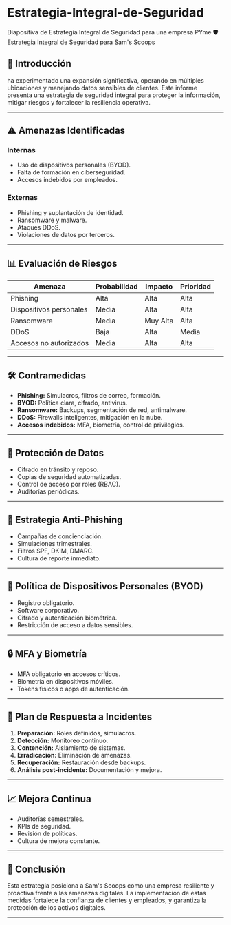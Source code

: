 # Estrategia-Integral-de-Seguridad
Diapositiva  de Estrategia Integral de Seguridad para una empresa PYme
🛡️ Estrategia Integral de Seguridad para Sam's Scoops

## 📍 Introducción
   ha experimentado una expansión significativa, operando en múltiples ubicaciones y manejando datos sensibles de clientes. Este informe presenta una estrategia de seguridad integral para proteger la información, mitigar riesgos y fortalecer la resiliencia operativa.

---

## ⚠️ Amenazas Identificadas

### Internas
- Uso de dispositivos personales (BYOD).
- Falta de formación en ciberseguridad.
- Accesos indebidos por empleados.

### Externas
- Phishing y suplantación de identidad.
- Ransomware y malware.
- Ataques DDoS.
- Violaciones de datos por terceros.

---

## 📊 Evaluación de Riesgos

| Amenaza                     | Probabilidad | Impacto    | Prioridad |
|----------------------------|--------------|------------|-----------|
| Phishing                   | Alta         | Alta       | Alta      |
| Dispositivos personales    | Media        | Alta       | Alta      |
| Ransomware                 | Media        | Muy Alta   | Alta      |
| DDoS                       | Baja         | Alta       | Media     |
| Accesos no autorizados     | Media        | Alta       | Alta      |

---

## 🛠️ Contramedidas

- **Phishing:** Simulacros, filtros de correo, formación.
- **BYOD:** Política clara, cifrado, antivirus.
- **Ransomware:** Backups, segmentación de red, antimalware.
- **DDoS:** Firewalls inteligentes, mitigación en la nube.
- **Accesos indebidos:** MFA, biometría, control de privilegios.

---

## 🔐 Protección de Datos

- Cifrado en tránsito y reposo.
- Copias de seguridad automatizadas.
- Control de acceso por roles (RBAC).
- Auditorías periódicas.

---

## 📧 Estrategia Anti-Phishing

- Campañas de concienciación.
- Simulaciones trimestrales.
- Filtros SPF, DKIM, DMARC.
- Cultura de reporte inmediato.

---

## 📱 Política de Dispositivos Personales (BYOD)

- Registro obligatorio.
- Software corporativo.
- Cifrado y autenticación biométrica.
- Restricción de acceso a datos sensibles.

---

## 🔒 MFA y Biometría

- MFA obligatorio en accesos críticos.
- Biometría en dispositivos móviles.
- Tokens físicos o apps de autenticación.

---

## 🚨 Plan de Respuesta a Incidentes

1. **Preparación:** Roles definidos, simulacros.
2. **Detección:** Monitoreo continuo.
3. **Contención:** Aislamiento de sistemas.
4. **Erradicación:** Eliminación de amenazas.
5. **Recuperación:** Restauración desde backups.
6. **Análisis post-incidente:** Documentación y mejora.

---

## 📈 Mejora Continua

- Auditorías semestrales.
- KPIs de seguridad.
- Revisión de políticas.
- Cultura de mejora constante.

---

## 🧾 Conclusión

Esta estrategia posiciona a Sam's Scoops como una empresa resiliente y proactiva frente a las amenazas digitales. La implementación de estas medidas fortalece la confianza de clientes y empleados, y garantiza la protección de los activos digitales.

---



